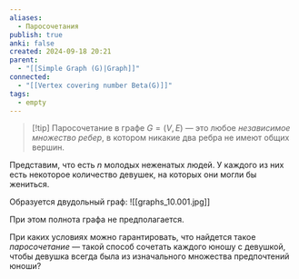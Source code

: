 ```yaml
---
aliases:
  - Паросочетания
publish: true
anki: false
created: 2024-09-18 20:21
parent:
  - "[[Simple Graph (G)|Graph]]"
connected:
  - "[[Vertex covering number Beta(G)]]"
tags:
  - empty
---
```


> [!tip] Паросочетание в графе $G=(V,E)$ 
— это любое *независимое множество ребер*, в котором никакие два ребра не имеют общих вершин.

Представим, что есть $n$ молодых неженатых людей. У каждого из них есть некоторое количество девушек, на которых они могли бы жениться.

Образуется двудольный граф:
![[graphs_10.001.jpg]]

При этом полнота графа не предполагается.

При каких условиях можно гарантировать, что найдется такое *паросочетание* — такой способ сочетать каждого юношу с девушкой, чтобы девушка всегда была из изначального множества предпочтений юноши?

